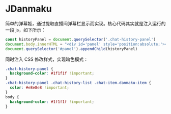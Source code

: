 # JDanmaku

简单的弹幕姬，通过提取直播间弹幕栏显示而实现。核心代码其实就是注入运行的一段 js，如下所示：

```js
const historyPanel = document.querySelector('.chat-history-panel')
document.body.innerHTML = "<div id='panel' style='position:absolute;'></div>"
document.querySelector('#panel').appendChild(historyPanel)
```

同时注入 CSS 修改样式，实现暗色模式：

```css
.chat-history-panel {
  background-color: #1f1f1f !important;
}
.chat-history-panel .chat-history-list .chat-item.danmaku-item {
  color: #e8e8e8 !important;
}
body {
  background-color: #1f1f1f !important;
}
```
